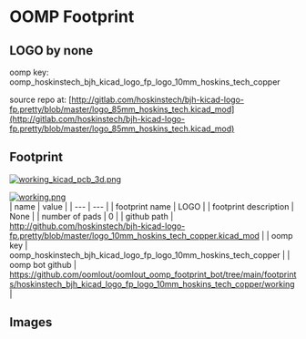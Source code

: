 # OOMP Footprint  
## LOGO  by none  
  
oomp key: oomp_hoskinstech_bjh_kicad_logo_fp_logo_10mm_hoskins_tech_copper  
  
source repo at: [http://gitlab.com/hoskinstech/bjh-kicad-logo-fp.pretty/blob/master/logo_85mm_hoskins_tech.kicad_mod](http://gitlab.com/hoskinstech/bjh-kicad-logo-fp.pretty/blob/master/logo_85mm_hoskins_tech.kicad_mod)  
## Footprint  
  
[![working_kicad_pcb_3d.png](working_kicad_pcb_3d_600.png)](working_kicad_pcb_3d.png)  
  
[![working.png](working_600.png)](working.png)  
| name | value | 
| --- | --- | 
| footprint name | LOGO | 
| footprint description | None | 
| number of pads | 0 | 
| github path | http://github.com/hoskinstech/bjh-kicad-logo-fp.pretty/blob/master/logo_10mm_hoskins_tech_copper.kicad_mod | 
| oomp key | oomp_hoskinstech_bjh_kicad_logo_fp_logo_10mm_hoskins_tech_copper | 
| oomp bot github | https://github.com/oomlout/oomlout_oomp_footprint_bot/tree/main/footprints/hoskinstech_bjh_kicad_logo_fp_logo_10mm_hoskins_tech_copper/working | 
## Images  
